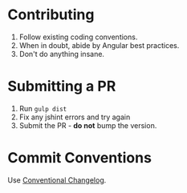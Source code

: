 # Contributing

1. Follow existing coding conventions.
2. When in doubt, abide by Angular best practices.
3. Don't do anything insane.

# Submitting a PR

1. Run `gulp dist`
2. Fix any jshint errors and try again
3. Submit the PR - __do not__ bump the version.

# Commit Conventions

Use [Conventional Changelog](https://github.com/ajoslin/conventional-changelog).
